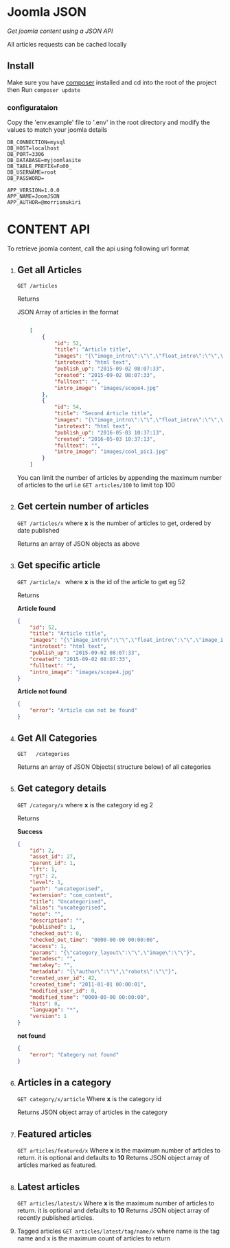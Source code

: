 # **Joomla JSON** 
*Get joomla content using a JSON API*

All articles requests can be cached locally

## Install
Make sure you have [composer](https://getcomposer.org/) installed and 
cd into the root of the project then Run `composer update`

### configurataion
Copy the 'env.example' file to '.env' in the root directory and modify the values to match your joomla details
```
DB_CONNECTION=mysql
DB_HOST=localhost
DB_PORT=3306
DB_DATABASE=myjoomlasite
DB_TABLE_PREFIX=Fo00_
DB_USERNAME=root
DB_PASSWORD=

APP_VERSION=1.0.0
APP_NAME=JoomJSON
APP_AUTHOR=@morrismukiri
```
# CONTENT API
To retrieve joomla content, call the api using following url format

1. ## Get all Articles
    `GET /articles`

    Returns

    JSON Array of articles in the format
    ```JSON

        [
            {
                "id": 52,
                "title": "Article title",
                "images": "{\"image_intro\":\"\",\"float_intro\":\"\",\"image_intro_alt\":\"\",\"image_intro_caption\":\"\",\"image_fulltext\":\"\",\"float_fulltext\":\"\",\"image_fulltext_alt\":\"\",\"image_fulltext_caption\":\"\"}",
                "introtext": "html text",
                "publish_up": "2015-09-02 08:07:33",
                "created": "2015-09-02 08:07:33",
                "fulltext": "",
                "intro_image": "images/scope4.jpg"
            },
            {
                "id": 54,
                "title": "Second Article title",
                "images": "{\"image_intro\":\"\",\"float_intro\":\"\",\"image_intro_alt\":\"\",\"image_intro_caption\":\"\",\"image_fulltext\":\"\",\"float_fulltext\":\"\",\"image_fulltext_alt\":\"\",\"image_fulltext_caption\":\"\"}",
                "introtext": "html text",
                "publish_up": "2016-05-03 10:37:13",
                "created": "2016-05-03 10:37:13",
                "fulltext": "",
                "intro_image": "images/cool_pic1.jpg"
            }
        ]

    ```

    You can limit the number of articles by appending the maximum number of articles to the url i.e `GET articles/100` to limit top 100

2. ## Get certein number of articles
    `GET /articles/x`  where **x** is the number of articles to get, ordered by date published

    Returns an array of JSON objects as above
3. ## Get specific article
    `GET /article/x `  where **x** is the id of the article to get eg 52

    Returns

    **Article found**
    ```JSON
    {
        "id": 52,
        "title": "Article title",
        "images": "{\"image_intro\":\"\",\"float_intro\":\"\",\"image_intro_alt\":\"\",\"image_intro_caption\":\"\",\"image_fulltext\":\"\",\"float_fulltext\":\"\",\"image_fulltext_alt\":\"\",\"image_fulltext_caption\":\"\"}",
        "introtext": "html text",
        "publish_up": "2015-09-02 08:07:33",
        "created": "2015-09-02 08:07:33",
        "fulltext": "",
        "intro_image": "images/scope4.jpg"
    }
    ```

    **Article not found**
    ```JSON
    {
        "error": "Article can not be found"
    }
    ```

4. ## Get All Categories
    `GET   /categories`

    Returns an array of JSON Objects( structure below) of all categories

5. ## Get category details
    `GET /category/x` where **x** is the category id eg 2

    Returns
        
    **Success**
    ```JSON
    {
        "id": 2,
        "asset_id": 27,
        "parent_id": 1,
        "lft": 1,
        "rgt": 2,
        "level": 1,
        "path": "uncategorised",
        "extension": "com_content",
        "title": "Uncategorised",
        "alias": "uncategorised",
        "note": "",
        "description": "",
        "published": 1,
        "checked_out": 0,
        "checked_out_time": "0000-00-00 00:00:00",
        "access": 1,
        "params": "{\"category_layout\":\"\",\"image\":\"\"}",
        "metadesc": "",
        "metakey": "",
        "metadata": "{\"author\":\"\",\"robots\":\"\"}",
        "created_user_id": 42,
        "created_time": "2011-01-01 00:00:01",
        "modified_user_id": 0,
        "modified_time": "0000-00-00 00:00:00",
        "hits": 0,
        "language": "*",
        "version": 1
    }
    ```
    **not found**
    ```JSON
    {
        "error": "Category not found"
    }
    ```
    
6. ## Articles in a category

    `GET category/x/article` Where **x** is the category id
    
    Returns JSON object array of articles in the category

7. ## Featured articles

    `GET articles/featured/x` Where **x** is the maximum number of articles to return. it is optional and defaults to **10**
    Returns JSON object array of articles marked as featured.

8. ## Latest articles

    `GET articles/latest/x` Where **x** is the maximum number of articles to return. it is optional and defaults to **10**
    Returns JSON object array of recently published articles.

9. Tagged articles
    `GET articles/latest/tag/name/x` where name is the tag name and x is the maximum count of articles to return
